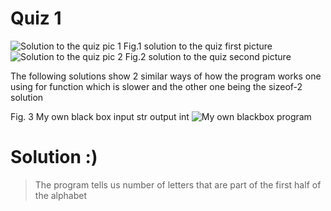 # Quiz 1 
![Solution to the quiz pic 1](https://github.com/AleksandarDzudzevic/Unit-1/blob/main/IMG_20220824_114203.jpg)
Fig.1 solution to the quiz first picture
![Solution to the quiz pic 2](https://github.com/AleksandarDzudzevic/Unit-1/blob/main/IMG_20220824_114210.jpg)
Fig.2 solution to the quiz second picture

The following solutions show 2 similar ways of how the program works one using for function which is slower and the other one being the sizeof-2 solution 

Fig. 3 My own black box input str output int
![My own blackbox program](https://github.com/AleksandarDzudzevic/Unit-1/blob/main/IMG_20220824_114222.jpg)

# Solution :)
>The program tells us number of letters that are part of the first half of the alphabet
